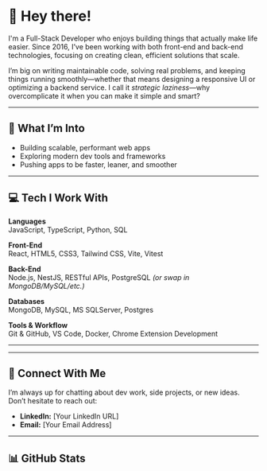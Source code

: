 # 👋 Hey there!

I'm a Full-Stack Developer who enjoys building things that actually make life easier. Since 2016, I’ve been working with both front-end and back-end technologies, focusing on creating clean, efficient solutions that scale.

I’m big on writing maintainable code, solving real problems, and keeping things running smoothly—whether that means designing a responsive UI or optimizing a backend service. I call it *strategic laziness*—why overcomplicate it when you can make it simple and smart?

---

## 🚀 What I’m Into

- Building scalable, performant web apps  
- Exploring modern dev tools and frameworks  
- Pushing apps to be faster, leaner, and smoother  

---

## 💻 Tech I Work With

**Languages**  
JavaScript, TypeScript, Python, SQL

**Front-End**  
React, HTML5, CSS3, Tailwind CSS, Vite, Vitest

**Back-End**  
Node.js, NestJS, RESTful APIs, PostgreSQL *(or swap in MongoDB/MySQL/etc.)*

**Databases**  
MongoDB, MySQL, MS SQLServer, Postgres 

**Tools & Workflow**  
Git & GitHub, VS Code, Docker, Chrome Extension Development

---

---

## 🤝 Connect With Me

I’m always up for chatting about dev work, side projects, or new ideas. Don’t hesitate to reach out:

- **LinkedIn:** [Your LinkedIn URL]  
- **Email:** [Your Email Address]  

---

## 📊 GitHub Stats

```
